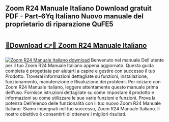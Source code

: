 ## Zoom R24 Manuale Italiano Download gratuit PDF - Part-6Yq Italiano Nuovo manuale del proprietario di riparazione QuFE5

# <h2><a href="http://dfe88u.blite.top/?on=Zoom+R24+Manuale+Italiano">🔗Download 👉🔴 Zoom R24 Manuale Italiano</a></h2>

[![Zoom R24 Manuale Italiano download](https://i.imgur.com/lujVjoI.png)](http://dfe88u.blite.top/?on=Zoom+R24+Manuale+Italiano)
Benvenuto nel manuale Dell'utente per il tuo Zoom R24 Manuale Italiano appena aggiornato. Questa guida completa è progettata per aiutarti a capire e gestire con successo il tuo Prodotto. Troverai informazioni dettagliate su funzioni, installazione, funzionamento, manutenzione e Risoluzione dei problemi. Per iniziare con Zoom R24 Manuale Italiano, leggere attentamente questo manuale prima dell'uso. Fornisce istruzioni dettagliate su come impostare il prodotto e informazioni su come utilizzare le sue varie funzioni e funzioni. Prova la potenza Dell'elenco delle funzionalità con il tuo nuovo Zoom R24 Manuale Italiano. Siamo impegnati nel tuo successo, Zoom R24 Manuale Italiano. Il nostro obiettivo è consentirti di ottenere i migliori risultati.
